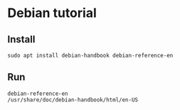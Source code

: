 # Debian tutorial

## Install
```
sudo apt install debian-handbook debian-reference-en
```

## Run
```
debian-reference-en
/usr/share/doc/debian-handbook/html/en-US
```

